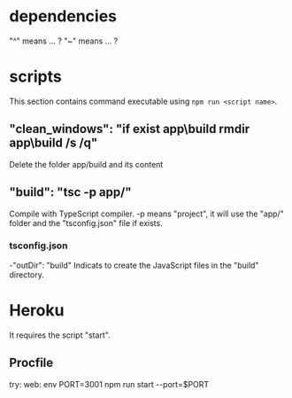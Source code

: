 
# dependencies

"^" means ... ?
"~" means ... ?

# scripts

This section contains command executable using `npm run <script name>`.

## "clean_windows": "if exist app\\build rmdir app\\build /s /q"
Delete the folder app/build and its content

## "build": "tsc -p app/"
Compile with TypeScript compiler.
-p means "project", it will use the "app/" folder and the "tsconfig.json" file if exists.


### tsconfig.json

-"outDir": "build"
Indicats to create the JavaScript files in the "build" directory.


# Heroku

It requires the script "start".

## Procfile

try:
web: env PORT=3001 npm run start --port=$PORT
